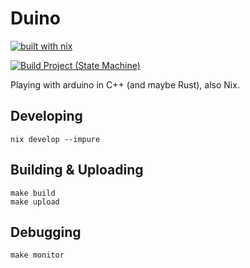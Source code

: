 # Duino

[![built with nix](https://builtwithnix.org/badge.svg)](https://builtwithnix.org)

[![Build Project (State Machine)](https://github.com/mtrsk/duino/actions/workflows/build.yml/badge.svg)](https://github.com/mtrsk/duino/actions/workflows/build.yml)

Playing with arduino in C++ (and maybe Rust), also Nix.

## Developing

```shell
nix develop --impure
```

## Building & Uploading

```shell
make build
make upload
```

## Debugging

```shell
make monitor
```

